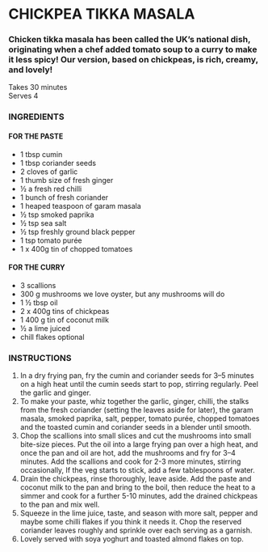 # **CHICKPEA TIKKA MASALA**  
### Chicken tikka masala has been called the UK’s national dish, originating when a chef added tomato soup to a curry to make it less spicy! Our version, based on chickpeas, is rich, creamy, and lovely!

Takes 30 minutes  
Serves 4


### INGREDIENTS
 
#### FOR THE PASTE
* 1 tbsp cumin
* 1 tbsp coriander seeds
* 2 cloves of garlic
* 1 thumb size of fresh ginger
* ½ a fresh red chilli
* 1 bunch of fresh coriander
* 1 heaped teaspoon of garam masala
* ½ tsp smoked paprika
* ½ tsp sea salt
* ½ tsp freshly ground black pepper
* 1 tsp tomato purée
* 1 x 400g tin of chopped tomatoes
#### FOR THE CURRY
* 3 scallions
* 300 g mushrooms we love oyster, but any mushrooms will do
* 1 ½ tbsp oil
* 2 x 400g tins of chickpeas
* 1 400 g tin of coconut milk
* ½ a lime juiced
* chill flakes optional  

### INSTRUCTIONS
 
1. In a dry frying pan, fry the cumin and coriander seeds for 3–5 minutes on a high heat until the cumin seeds start to pop, stirring regularly. Peel the garlic and ginger.
2. To make your paste, whiz together the garlic, ginger, chilli, the stalks from the fresh coriander (setting the leaves aside for later), the garam masala, smoked paprika, salt, pepper, tomato purée, chopped tomatoes and the toasted cumin and coriander seeds in a blender until smooth.
3. Chop the scallions into small slices and cut the mushrooms into small bite-size pieces. Put the oil into a large frying pan over a high heat, and once the pan and oil are hot, add the mushrooms and fry for 3–4 minutes. Add the scallions and cook for 2-3 more minutes, stirring occasionally, If the veg starts to stick, add a few tablespoons of water.
4. Drain the chickpeas, rinse thoroughly, leave aside. Add the paste and coconut milk to the pan and bring to the boil, then reduce the heat to a simmer and cook for a further 5-10 minutes, add the drained chickpeas to the pan and mix well.
5. Squeeze in the lime juice, taste, and season with more salt, pepper and maybe some chilli flakes if you think it needs it. Chop the reserved coriander leaves roughly and sprinkle over each serving as a garnish.
6. Lovely served with soya yoghurt and toasted almond flakes on top.
